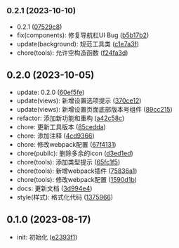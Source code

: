 ## <small>0.2.1 (2023-10-10)</small>

* 0.2.1 ([07529c8](https://github.com/kaze-k/bilibili-bangumi/commit/07529c8))
* fix(components): 修复导航栏UI Bug ([b5b17b2](https://github.com/kaze-k/bilibili-bangumi/commit/b5b17b2))
* update(background): 规范工具类 ([c1e7a3f](https://github.com/kaze-k/bilibili-bangumi/commit/c1e7a3f))
* chore(tools): 允许空构造函数 ([f24fa3d](https://github.com/kaze-k/bilibili-bangumi/commit/f24fa3d))



## 0.2.0 (2023-10-05)

* update: 0.2.0 ([60ef5fe](https://github.com/kaze-k/bilibili-bangumi/commit/60ef5fe))
* update(views): 新增设置选项提示 ([370ce12](https://github.com/kaze-k/bilibili-bangumi/commit/370ce12))
* update(views): 新增设置页面底部版本号组件 ([89cc215](https://github.com/kaze-k/bilibili-bangumi/commit/89cc215))
* refactor: 添加新功能和重构 ([a42c58c](https://github.com/kaze-k/bilibili-bangumi/commit/a42c58c))
* chore: 更新工具版本 ([85cedda](https://github.com/kaze-k/bilibili-bangumi/commit/85cedda))
* chore: 添加注释 ([4cd9366](https://github.com/kaze-k/bilibili-bangumi/commit/4cd9366))
* chore: 修改webpack配置 ([67f4131](https://github.com/kaze-k/bilibili-bangumi/commit/67f4131))
* chore(pubilc): 删除多余的icon ([d3ed1ed](https://github.com/kaze-k/bilibili-bangumi/commit/d3ed1ed))
* chore(tools): 添加类型提示 ([65fc1f5](https://github.com/kaze-k/bilibili-bangumi/commit/65fc1f5))
* chore(tools): 新增webpack插件 ([75836a1](https://github.com/kaze-k/bilibili-bangumi/commit/75836a1))
* chore(tools): 修改webpack配置 ([1590d1b](https://github.com/kaze-k/bilibili-bangumi/commit/1590d1b))
* docs: 更新文档 ([3d994e4](https://github.com/kaze-k/bilibili-bangumi/commit/3d994e4))
* style(样式): 格式化代码 ([1375966](https://github.com/kaze-k/bilibili-bangumi/commit/1375966))



## 0.1.0 (2023-08-17)

* init: 初始化 ([e2393f1](https://github.com/kaze-k/bilibili-bangumi/commit/e2393f1))



